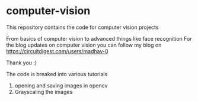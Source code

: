 # computer-vision
This repository contains the code for computer vision projects

From basics of computer vision to advanced things like face recognition
For the blog updates on computer vision you can follow my blog on https://circuitdigest.com/users/madhav-0

Thank you :)

The code is breaked into various tutorials
1. opening and saving images in opencv
2. Grayscaling the images
